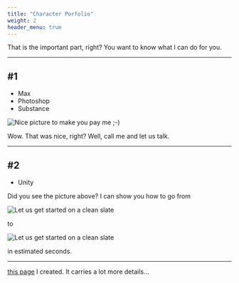 ```yaml
---
title: "Character Porfolio"
weight: 2
header_menu: true
---
```


That is the important part, right? You want to know what I can do for you.

---

## #1

- Max
- Photoshop
- Substance

![Nice picture to make you pay me ;-)](images/selective-focus-photography-of-pasta-with-tomato-and-basil-1279330.jpg)

Wow. That was nice, right? Well, call me and let us talk.

---

## #2

- Unity

Did you see the picture above? I can show you how to go from

![Let us get started on a clean slate](images/board-bunch-cooking-food-349609.jpg)

to

![Let us get started on a clean slate](images/woman-pouring-juice-on-glass-3184192.jpg)

in estimated seconds.

---


 [this page](https://youtu.be/0TuUcXUziTs) I created. It carries a lot more details...
